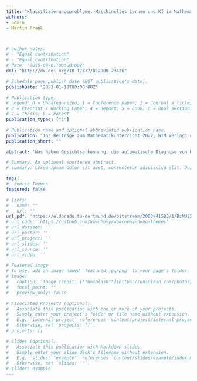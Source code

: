 ```yaml
---
title: "Klassifizierungsprobleme: Maschinelles Lernen und KI im Mathematikunterricht"
authors:
- admin
- Martin Frank



# author_notes:
# - "Equal contribution"
# - "Equal contribution"
# date: "2015-09-01T00:00:00Z"
doi: "http://dx.doi.org/10.17877/DE290R-23426"

# Schedule page publish date (NOT publication's date).
publishDate: "2023-01-18T00:00:00Z"

# Publication type.
# Legend: 0 = Uncategorized; 1 = Conference paper; 2 = Journal article;
# 3 = Preprint / Working Paper; 4 = Report; 5 = Book; 6 = Book section;
# 7 = Thesis; 8 = Patent
publication_types: ["1"]

# Publication name and optional abbreviated publication name.
publication: "In: Beiträge zum Mathematikunterricht 2022, WTM Verlag" # "*Journal of Source Themes, 1*(1)"
publication_short: ""

abstract: 'Was haben Gesichtserkennung, die automatische Diagnose von Krankheiten und das autonome Fahren gemeinsam? In diesen und vielen weiteren Anwendungen aus Wissenschaft, Forschung und Alltag werden Klassifizierungsprobleme gelöst. In der Regel werden zum Lösen dieser Probleme riesige Datenmengen analysiert und effiziente Algorithmen entwickelt. Häufig verwendete und etablierte Methoden stammen aus einem Bereich, der heute in aller Munde ist: Künstliche Intelligenz bzw. maschinelles Lernen. Doch was verbirgt sich dahinter? Welche mathematischen Konzepte bilden das Fundament dieser Methoden? Können mit Schulmathematik Modelle entwickelt werden, die Klassifizierungsprobleme automatisiert lösen? Wie können diese Probleme mit Schüler:innen behandelt werden? Diese und weitere Fragen werden im Vortrag am Beispiel von Bildklassifizierungsproblemen beantwortet. Dazu werden die mathematischen Hintergründe einer maschinellen Lernmethode, der sogenannten Stützvektormethode (engl. Support Vector Machine) und das entwickelte digitale Lernmaterial (umgesetzt als Jupyter Notebooks) vorgestellt. In diesem finden zahlreiche schulmathematische Konzepte wie Vektoren in 2- oder 3-dimensionalen Vektorräumen, das Skalarprodukt oder die Berechnung von Abständen zwischen Punkten und Ebenen Einsatz. Wir teilen unsere Erfahrungen in der Durchführung von eintägigen Workshops mit Oberstufenschüler:innen.'

# Summary. An optional shortened abstract.
# summary: Lorem ipsum dolor sit amet, consectetur adipiscing elit. Duis posuere tellus ac convallis placerat. Proin tincidunt magna sed ex sollicitudin condimentum.

tags: 
#- Source Themes
featured: false

# links:
# - name: ""
#   url: ""
url_pdf: 'https://eldorado.tu-dortmund.de/bitstream/2003/41583/1/BzMU22_165.pdf'
# url_code: 'https://github.com/wowchemy/wowchemy-hugo-themes'
# url_dataset: ''
# url_poster: ''
# url_project: ''
# url_slides: ''
# url_source: ''
# url_video: ''

# Featured image
# To use, add an image named `featured.jpg/png` to your page's folder. 
# image:
#   caption: 'Image credit: [**Unsplash**](https://unsplash.com/photos/jdD8gXaTZsc)'
#   focal_point: ""
#   preview_only: false

# Associated Projects (optional).
#   Associate this publication with one or more of your projects.
#   Simply enter your project's folder or file name without extension.
#   E.g. `internal-project` references `content/project/internal-project/index.md`.
#   Otherwise, set `projects: []`.
# projects: []

# Slides (optional).
#   Associate this publication with Markdown slides.
#   Simply enter your slide deck's filename without extension.
#   E.g. `slides: "example"` references `content/slides/example/index.md`.
#   Otherwise, set `slides: ""`.
# slides: example
---
```


<!-- {{% callout note %}}
Click the *Cite* button above to demo the feature to enable visitors to import publication metadata into their reference management software.
{{% /callout %}}

{{% callout note %}}
Create your slides in Markdown - click the *Slides* button to check out the example.
{{% /callout %}}

Supplementary notes can be added here, including [code, math, and images](https://wowchemy.com/docs/writing-markdown-latex/). -->
